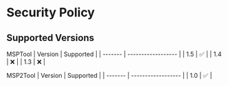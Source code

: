 # Security Policy

## Supported Versions

MSPTool
| Version | Supported          |
| ------- | ------------------ |
| 1.5 | :white_check_mark: |
| 1.4 | :x: |
| 1.3 | :x: |


MSP2Tool
| Version | Supported          |
| ------- | ------------------ |
| 1.0 | :white_check_mark: |

